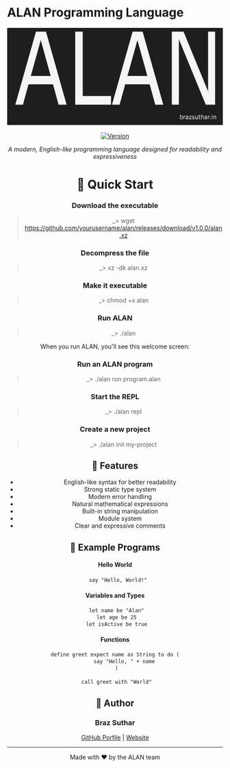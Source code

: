 # ALAN Programming Language

<div align="center">

![ALAN Logo](https://raw.githubusercontent.com/ALAN-Programming-Language/Alan/refs/heads/Braz-Suthar-logo/bitmap.jpg)


[![Version](https://img.shields.io/badge/version-0.0.1-green.svg)](https://github.com/ALAN-Programming-Language/Alan/releases/)

*A modern, English-like programming language designed for readability and expressiveness*

# 🚀 Quick Start


### Download the executable

> _> wget https://github.com/yourusername/alan/releases/download/v1.0.0/alan.xz

### Decompress the file

> _> xz -dk alan.xz

### Make it executable

> _> chmod +x alan

###  Run ALAN

> _> ./alan

When you run ALAN, you'll see this welcome screen:



### Run an ALAN program

> _> ./alan run program.alan

### Start the REPL

> _> ./alan repl

### Create a new project

> _> ./alan init my-project


## 🌟 Features

- English-like syntax for better readability
- Strong static type system
- Modern error handling
- Natural mathematical expressions
- Built-in string manipulation
- Module system
- Clear and expressive comments


## 📝 Example Programs

#### Hello World

      say "Hello, World!"

#### Variables and Types

     let name be "Alan"
     let age be 25
     let isActive be true

#### Functions

     define greet expect name as String to do ( 
           say "Hello, " + name 
     )
     
     call greet with "World"


## 👥 Author

### Braz Suthar 
[GitHub Porfile](https://github.com/Braz-Suthar)  | [Website](https://brazsuthar.in)



---

<div align="center">
Made with ❤️ by the ALAN team
</div>
